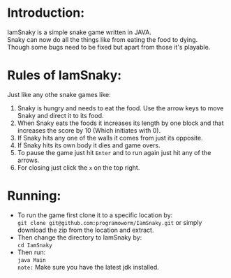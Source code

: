 # **Introduction:**
IamSnaky is a simple snake game written in JAVA.  
Snaky can now do all the things like from eating the food to dying.  
Though some bugs need to be fixed but apart from those it's playable.  

# **Rules of IamSnaky:**  
Just like any othe snake games like:
1. Snaky is hungry and needs to eat the food. Use the arrow keys to move Snaky and direct it to its food.
2. When Snaky eats the foods it increases its length by one block and that increases the score by 10 (Which initiates with 0).
3. If Snaky hits any one of the walls it comes from just its opposite.
4. If Snaky hits its own body it dies and game overs.
5. To pause the game just hit `Enter` and to run again just hit any of the arrows.
6. For closing just click the `x` on the top right.

# **Running:**  
* To run the game first clone it to a specific location by:  
`git clone git@github.com:programoworm/IamSnaky.git` or simply download the zip from the location and extract.  
* Then change the directory to IamSnaky by:  
`cd IamSnaky`  
* Then run:  
`java Main`  
`note:` Make sure you have the latest jdk installed.